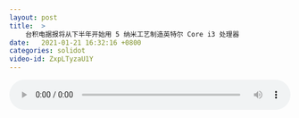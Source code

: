 ```yaml
---
layout: post
title:  >
    台积电据报将从下半年开始用 5 纳米工艺制造英特尔 Core i3 处理器
date:   2021-01-21 16:32:16 +0800
categories: solidot
video-id: ZxpLTyzaU1Y
---
```


<audio src="/assets/7561b3a8eda85063f85927c37c45ed98.mp3" style="width: 100%;" controls></audio>

